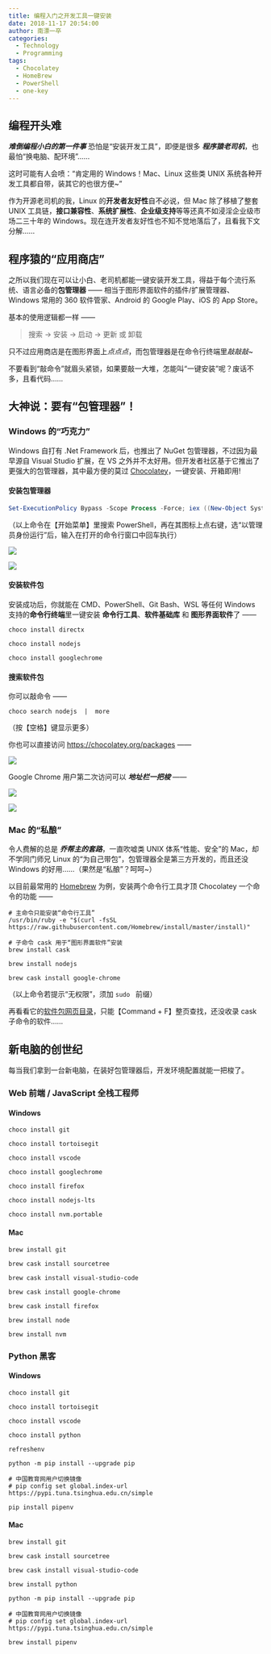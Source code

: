 ```yaml
---
title: 编程入门之开发工具一键安装
date: 2018-11-17 20:54:00
author: 南漂一卒
categories:
  - Technology
  - Programming
tags:
  - Chocolatey
  - HomeBrew
  - PowerShell
  - one-key
---
```



## 编程开头难

***难倒编程小白的第一件事*** 恐怕是“安装开发工具”，即便是很多 ***程序猿老司机***，也最怕“换电脑、配环境”……

这时可能有人会喷：“肯定用的 Windows！Mac、Linux 这些类 UNIX 系统各种开发工具都自带，装其它的也很方便~”

作为开源老司机的我，Linux 的**开发者友好性**自不必说，但 Mac 除了移植了整套 UNIX 工具链，**接口兼容性**、**系统扩展性**、**企业级支持**等等还真不如浸淫企业级市场二三十年的 Windows。现在连开发者友好性也不知不觉地落后了，且看我下文分解……


## 程序猿的“应用商店”

之所以我们现在可以让小白、老司机都能一键安装开发工具，得益于每个流行系统、语言必备的**包管理器** —— 相当于图形界面软件的插件/扩展管理器、Windows 常用的 360 软件管家、Android 的 Google Play、iOS 的 App Store。

基本的使用逻辑都一样 ——
> 搜索 → 安装 → 启动 → 更新 或 卸载

只不过应用商店是在图形界面上*点点点*，而包管理器是在命令行终端里*敲敲敲*~

不要看到“敲命令”就眉头紧锁，如果要敲一大堆，怎能叫“一键安装”呢？废话不多，且看代码……


## 大神说：要有“包管理器”！

### Windows 的“巧克力”

Windows 自打有 .Net Framework 后，也推出了 NuGet 包管理器，不过因为最早源自 Visual Studio 扩展，在 VS 之外并不太好用。但开发者社区基于它推出了更强大的包管理器，其中最方便的莫过 [Chocolatey](https://chocolatey.org/ "Chocolatey 官网")，一键安装、开箱即用!

#### 安装包管理器

```powershell
Set-ExecutionPolicy Bypass -Scope Process -Force; iex ((New-Object System.Net.WebClient).DownloadString('https://chocolatey.org/install.ps1'))
```
（以上命令在【开始菜单】里搜索 PowerShell，再在其图标上点右键，选“以管理员身份运行”后，输入在打开的命令行窗口中回车执行）

![](https://oscimg.oschina.net/oscnet/d7bebb76b68bafe55ba47df1a26386bbd9b.jpg)

![](https://oscimg.oschina.net/oscnet/9a098d1d1d95b3c0b84f7bde1d8046222c4.jpg)

#### 安装软件包

安装成功后，你就能在 CMD、PowerShell、Git Bash、WSL 等任何 Windows 支持的**命令行终端**里一键安装 **命令行工具**、**软件基础库** 和 **图形界面软件**了 ——

```shell
choco install directx

choco install nodejs

choco install googlechrome
```

#### 搜索软件包

你可以敲命令 ——

```shell
choco search nodejs  |  more
```
（按【空格】键显示更多）

你也可以直接访问 https://chocolatey.org/packages ——

![](https://oscimg.oschina.net/oscnet/1702d854f851d268a31a1a682a1458c9a37.jpg)

Google Chrome 用户第二次访问可以 ***地址栏一把梭*** ——

![](https://oscimg.oschina.net/oscnet/499179d93a7541b09be01dc03011377ed63.jpg)

![](https://oscimg.oschina.net/oscnet/3bc98c8d151517a955f88174d1d61210934.jpg)

### Mac 的“私酿”

令人费解的总是 ***乔帮主的套路***，一直吹嘘类 UNIX 体系“性能、安全”的 Mac，却不学同门师兄 Linux 的“为自己带包”，包管理器全是第三方开发的，而且还没 Windows 的好用……（果然是“私酿”？呵呵~）

以目前最常用的 [Homebrew](https://brew.sh/ "Homebrew 官网") 为例，安装两个命令行工具才顶 Chocolatey 一个命令的功能 ——

```shell
# 主命令只能安装“命令行工具”
/usr/bin/ruby -e "$(curl -fsSL https://raw.githubusercontent.com/Homebrew/install/master/install)"

# 子命令 cask 用于“图形界面软件”安装
brew install cask
```

```shell
brew install nodejs

brew cask install google-chrome
```
（以上命令若提示“无权限”，须加 `sudo ` 前缀）

再看看它的[软件包网页目录](https://formulae.brew.sh/formula/ "Homebrew 软件包官方目录")，只能【Command + F】整页查找，还没收录 cask 子命令的软件……


## 新电脑的创世纪

每当我们拿到一台新电脑，在装好包管理器后，开发环境配置就能一把梭了。

### Web 前端 / JavaScript 全栈工程师

#### Windows

```shell
choco install git

choco install tortoisegit

choco install vscode

choco install googlechrome

choco install firefox

choco install nodejs-lts

choco install nvm.portable
```

#### Mac

```shell
brew install git

brew cask install sourcetree

brew cask install visual-studio-code

brew cask install google-chrome

brew cask install firefox

brew install node

brew install nvm
```

### Python 黑客

#### Windows

```shell
choco install git

choco install tortoisegit

choco install vscode

choco install python

refreshenv

python -m pip install --upgrade pip

# 中国教育网用户切换镜像
# pip config set global.index-url https://pypi.tuna.tsinghua.edu.cn/simple

pip install pipenv
```

#### Mac

```shell
brew install git

brew cask install sourcetree

brew cask install visual-studio-code

brew install python

python -m pip install --upgrade pip

# 中国教育网用户切换镜像
# pip config set global.index-url https://pypi.tuna.tsinghua.edu.cn/simple

brew install pipenv
```

